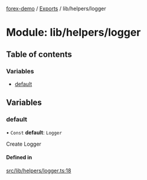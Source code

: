 [forex-demo](../README.md) / [Exports](../modules.md) / lib/helpers/logger

# Module: lib/helpers/logger

## Table of contents

### Variables

- [default](lib_helpers_logger.md#default)

## Variables

### default

• `Const` **default**: `Logger`

Create Logger

#### Defined in

[src/lib/helpers/logger.ts:18](https://github.com/suphero/forex-demo/blob/14e963f/src/lib/helpers/logger.ts#L18)
